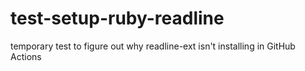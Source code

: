 # test-setup-ruby-readline
temporary test to figure out why readline-ext isn't installing in GitHub Actions
